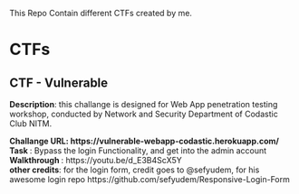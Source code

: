 This Repo Contain different CTFs created by me.
<h1><centre>CTFs</centre></h1>

<h2> CTF - Vulnerable </h2>
<p><b>Description</b>: this challange is designed for Web App penetration testing workshop, conducted by Network and Security Department of Codastic Club NITM. </p>
<b>Challange URL: https://vulnerable-webapp-codastic.herokuapp.com/</b><br>
<b> Task </b>: Bypass the login Functionality, and get into the admin account<br>
<b> Walkthrough </b>: https://youtu.be/d_E3B4ScX5Y <br> 
<b>other credits</b>: for the login form, credit goes to @sefyudem, for his awesome login repo https://github.com/sefyudem/Responsive-Login-Form <br>
